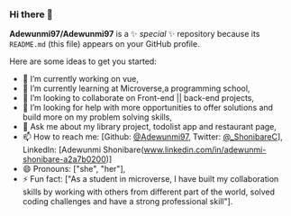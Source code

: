 ### Hi there 👋

**Adewunmi97/Adewunmi97** is a ✨ _special_ ✨ repository because its `README.md` (this file) appears on your GitHub profile.

Here are some ideas to get you started:

- 🔭 I’m currently working on vue,
- 🌱 I’m currently learning at Microverse,a programming school, 
- 👯 I’m looking to collaborate on Front-end || back-end projects,
- 🤔 I’m looking for help with more opportunities to offer solutions and build more on my problem solving skills,
- 💬 Ask me about my library project, todolist app and restaurant page,
- 📫 How to reach me: [Github: [@Adewunmi97](https://github.com/Adewunmi97), Twitter: [@_ShonibareC](https://twitter.com/_ShonibareC)], LinkedIn: [Adewunmi Shonibare(www.linkedin.com/in/adewunmi-shonibare-a2a7b0200)]
- 😄 Pronouns: ["she", "her"],
- ⚡ Fun fact: ["As a student in microverse, I have built my collaboration skills by working with others from different part of the world, solved coding challenges and have a strong professional skill"].
